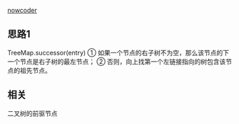 [nowcoder](https://www.nowcoder.com/practice/9023a0c988684a53960365b889ceaf5e?tpId=13&tqId=11210&tPage=1&rp=1&ru=/ta/coding-interviews&qru=/ta/coding-interviews/question-ranking)
 
## 思路1
TreeMap.successor(entry)
① 如果一个节点的右子树不为空，那么该节点的下一个节点是右子树的最左节点；
② 否则，向上找第一个左链接指向的树包含该节点的祖先节点。



## 相关
二叉树的前驱节点